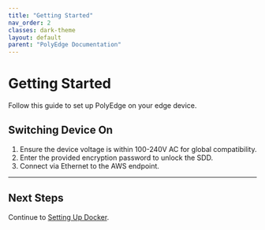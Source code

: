 ```yaml
---
title: "Getting Started"
nav_order: 2
classes: dark-theme
layout: default
parent: "PolyEdge Documentation"
---
```


# Getting Started

Follow this guide to set up PolyEdge on your edge device.

## Switching Device On

1. Ensure the device voltage is within 100-240V AC for global compatibility.
2. Enter the provided encryption password to unlock the SDD.
3. Connect via Ethernet to the AWS endpoint.

---

## Next Steps

Continue to [Setting Up Docker](setting-up-docker.md).
